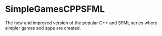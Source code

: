 # SimpleGamesCPPSFML
The new and improved version of the popular C++ and SFML series where simpler games and apps are created.

